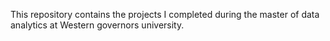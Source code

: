 This repository contains the projects I completed during the master of data analytics at Western governors university.
